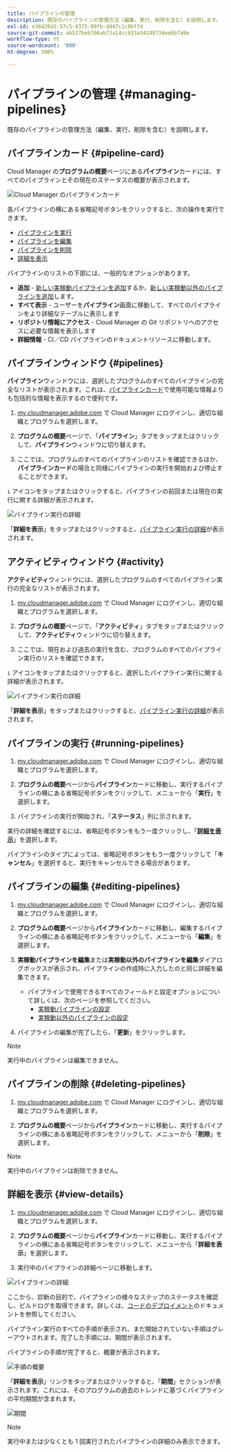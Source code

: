 ```yaml
---
title: パイプラインの管理
description: 既存のパイプラインの管理方法（編集、実行、削除を含む）を説明します。
exl-id: e36420d2-57c5-4375-99fb-dd47c1c8bffd
source-git-commit: ab527beb706ab73a14cc933a3414873dee6b7a9e
workflow-type: ht
source-wordcount: '800'
ht-degree: 100%

---
```



# パイプラインの管理 {#managing-pipelines}

既存のパイプラインの管理方法（編集、実行、削除を含む）を説明します。

## パイプラインカード {#pipeline-card}

Cloud Manager の&#x200B;**プログラムの概要**&#x200B;ページにある&#x200B;**パイプライン**&#x200B;カードには、すべてのパイプラインとその現在のステータスの概要が表示されます。

![Cloud Manager のパイプラインカード](/help/assets/configure-pipelines/pipelines-card.png)

各パイプラインの横にある省略記号ボタンをクリックすると、次の操作を実行できます。

* [パイプラインを実行](#running-pipelines)
* [パイプラインを編集](#editing-pipelines)
* [パイプラインを削除](#deleting-pipelines)
* [詳細を表示](#view-details)

パイプラインのリストの下部には、一般的なオプションがあります。

* **追加** - [新しい実稼動パイプラインを追加](/help/using/production-pipelines.md)するか、[新しい実稼動以外のパイプラインを追加](/help/using/non-production-pipelines.md)します。
* **すべて表示** - ユーザーを&#x200B;**パイプライン**&#x200B;画面に移動して、すべてのパイプラインをより詳細なテーブルに表示します
* **リポジトリ情報にアクセス** - Cloud Manager の Git リポジトリへのアクセスに必要な情報を表示します
* **詳細情報** - CI／CD パイプラインのドキュメントリソースに移動します。

## パイプラインウィンドウ {#pipelines}

**パイプライン**&#x200B;ウィンドウには、選択したプログラムのすべてのパイプラインの完全なリストが表示されます。これは、[パイプラインカード](#pipeline-card)で使用可能な情報よりも包括的な情報を表示するので便利です。

1. [my.cloudmanager.adobe.com](https://my.cloudmanager.adobe.com/) で Cloud Manager にログインし、適切な組織とプログラムを選択します。

1. **プログラムの概要**&#x200B;ページで、「**パイプライン**」タブをタップまたはクリックして、**パイプライン**&#x200B;ウィンドウに切り替えます。

1. ここでは、プログラムのすべてのパイプラインのリストを確認できるほか、**パイプラインカード**&#x200B;の場合と同様にパイプラインの実行を開始および停止することができます。

`i` アイコンをタップまたはクリックすると、パイプラインの前回または現在の実行に関する詳細が表示されます。

![パイプライン実行の詳細](/help/assets/configure-pipelines/pipeline-status.png)

「**詳細を表示**」をタップまたはクリックすると、[パイプライン実行の詳細](#view-details)が表示されます。

## アクティビティウィンドウ {#activity}

**アクティビティ**&#x200B;ウィンドウには、選択したプログラムのすべてのパイプライン実行の完全なリストが表示されます。

1. [my.cloudmanager.adobe.com](https://my.cloudmanager.adobe.com/) で Cloud Manager にログインし、適切な組織とプログラムを選択します。

1. **プログラムの概要**&#x200B;ページで、「**アクティビティ**」タブをタップまたはクリックして、**アクティビティ**&#x200B;ウィンドウに切り替えます。

1. ここでは、現在および過去の実行を含む、プログラムのすべてのパイプライン実行のリストを確認できます。

`i` アイコンをタップまたはクリックすると、選択したパイプライン実行に関する詳細が表示されます。

![パイプライン実行の詳細](/help/assets/configure-pipelines/pipeline-activity.png)

「**詳細を表示**」をタップまたはクリックすると、[パイプライン実行の詳細](#view-details)が表示されます。

## パイプラインの実行 {#running-pipelines}

1. [my.cloudmanager.adobe.com](https://my.cloudmanager.adobe.com/) で Cloud Manager にログインし、適切な組織とプログラムを選択します。

1. **プログラムの概要**&#x200B;ページから&#x200B;**パイプライン**&#x200B;カードに移動し、実行するパイプラインの横にある省略記号ボタンをクリックして、メニューから「**実行**」を選択します。

1. パイプラインの実行が開始され、「**ステータス**」列に示されます。

実行の詳細を確認するには、省略記号ボタンをもう一度クリックし、「**[詳細を表示](#view-details)**」を選択します。

パイプラインのタイプによっては、省略記号ボタンをもう一度クリックして「**キャンセル**」を選択すると、実行をキャンセルできる場合があります。

## パイプラインの編集 {#editing-pipelines}

1. [my.cloudmanager.adobe.com](https://my.cloudmanager.adobe.com/) で Cloud Manager にログインし、適切な組織とプログラムを選択します。

1. **プログラムの概要**&#x200B;ページから&#x200B;**パイプライン**&#x200B;カードに移動し、編集するパイプラインの横にある省略記号ボタンをクリックして、メニューから「**編集**」を選択します。

1. **実稼動パイプラインを編集**&#x200B;または&#x200B;**実稼動以外のパイプラインを編集**&#x200B;ダイアログボックスが表示され、パイプラインの作成時に入力したのと同じ詳細を編集できます。

   * パイプラインで使用できるすべてのフィールドと設定オプションについて詳しくは、次のページを参照してください。
      * [実稼動パイプラインの設定](/help/using/production-pipelines.md)
      * [実稼動以外のパイプラインの設定](/help/using/non-production-pipelines.md)

1. パイプラインの編集が完了したら、「**更新**」をクリックします。

>[!NOTE]
>
>実行中のパイプラインは編集できません。

## パイプラインの削除 {#deleting-pipelines}

1. [my.cloudmanager.adobe.com](https://my.cloudmanager.adobe.com/) で Cloud Manager にログインし、適切な組織とプログラムを選択します。

1. **プログラムの概要**&#x200B;ページから&#x200B;**パイプライン**&#x200B;カードに移動し、実行するパイプラインの横にある省略記号ボタンをクリックして、メニューから「**削除**」を選択します。

>[!NOTE]
>
>実行中のパイプラインは削除できません。

## 詳細を表示 {#view-details}

1. [my.cloudmanager.adobe.com](https://my.cloudmanager.adobe.com/) で Cloud Manager にログインし、適切な組織とプログラムを選択します。

1. **プログラムの概要**&#x200B;ページから&#x200B;**パイプライン**&#x200B;カードに移動し、実行するパイプラインの横にある省略記号ボタンをクリックして、メニューから「**詳細を表示**」を選択します。

1. 実行中のパイプラインの詳細ページに移動します。

![パイプラインの詳細](/help/assets/configure-pipelines/pipeline-running-details.png)

ここから、診断の目的で、パイプラインの様々なステップのステータスを確認し、ビルドログを取得できます。詳しくは、[コードのデプロイメント](/help/using/code-deployment.md)のドキュメントを参照してください。

パイプライン実行のすべての手順が表示され、まだ開始されていない手順はグレーアウトされます。完了した手順には、期間が表示されます。

パイプラインの手順が完了すると、概要が表示されます。

![手順の概要](/help/assets/configure-pipelines/pipeline-step.png)

「**詳細を表示**」リンクをタップまたはクリックすると、「**期間**」セクションが表示されます。これには、そのプログラムの過去のトレンドに基づくパイプラインの平均期間が含まれます。

![期間](/help/assets/configure-pipelines/duration.png)

>[!NOTE]
>
>実行中または少なくとも 1 回実行されたパイプラインの詳細のみ表示できます。
